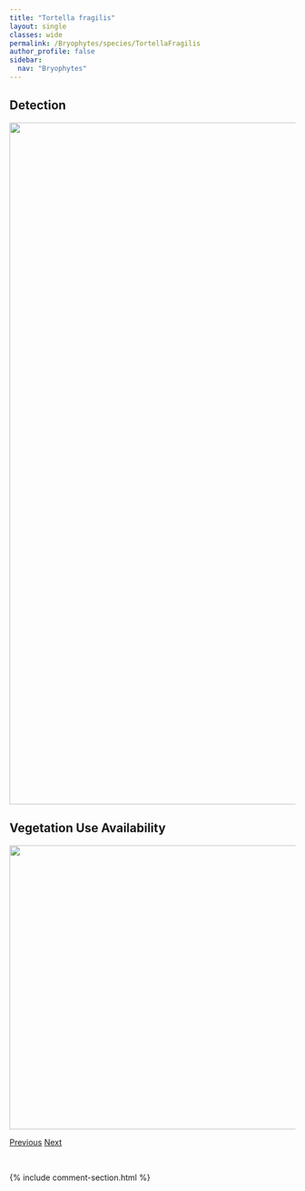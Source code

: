 ```yaml
---
title: "Tortella fragilis"
layout: single
classes: wide
permalink: /Bryophytes/species/TortellaFragilis
author_profile: false
sidebar:
  nav: "Bryophytes"
---
```


<h2>Detection</h2>

<a href="https://drive.google.com/uc?export=view&id=1Ikh0ulx2Lauj0IrAtrqOk7GSrHbutwDI">
<img src="https://drive.google.com/uc?export=view&id=1Ikh0ulx2Lauj0IrAtrqOk7GSrHbutwDI" height = "1200" width = "800">
</a>


<h2>Vegetation Use Availability</h2>

<a href="https://drive.google.com/uc?export=view&id=1SB9YmdZ8s5B38aZNB3ob9txVHjalb7tC">
<img src="https://drive.google.com/uc?export=view&id=1SB9YmdZ8s5B38aZNB3ob9txVHjalb7tC" height = "500" width = "1000">
</a>


<a href="/DevelopmentWebsite/Bryophytes/species/TomentypnumNitens" class="pagination--pager" title="Tomentypnum nitens">Previous</a> <a href="/DevelopmentWebsite/Bryophytes/species/TortellaTortuosa" class="pagination--pager" title="Tortella tortuosa">Next</a>

<p>&nbsp;</p>

{% include comment-section.html %}
